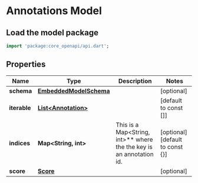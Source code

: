 # Annotations Model

## Load the model package
```dart
import 'package:core_openapi/api.dart';
```

## Properties
Name | Type | Description | Notes
------------ | ------------- | ------------- | -------------
**schema** | [**EmbeddedModelSchema**](EmbeddedModelSchema) |  | [optional] 
**iterable** | [**List\<Annotation\>**](Annotation) |  | [default to const []]
**indices** | **Map\<String, int\>** | This is a Map\<String, int\>** where the the key is an annotation id. | [optional] [default to const {}]
**score** | [**Score**](Score) |  | [optional] 




